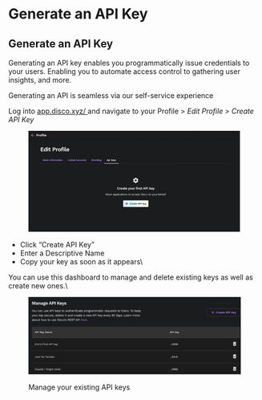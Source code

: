 # Generate an API Key

## Generate an API Key

Generating an API key enables you programmatically issue credentials to your users. Enabling you to automate access control to gathering user insights, and more. &#x20;

Generating an API is seamless via our self-service experience

Log into [app.disco.xyz/ ](https://app.disco.xyz/)and navigate to your Profile > _Edit Profile >  Create API Key_

<figure><img src="../.gitbook/assets/Screen Shot 2023-06-28 at 11.14.43 AM.png" alt=""><figcaption></figcaption></figure>

* Click “Create API Key”&#x20;
* Enter a Descriptive Name
* Copy your key as soon as it appears\


You can use this dashboard to manage and delete existing keys as well as create new ones.\


<figure><img src="../.gitbook/assets/Screen Shot 2023-06-28 at 11.16.37 AM.png" alt=""><figcaption><p>Manage your existing API keys</p></figcaption></figure>

